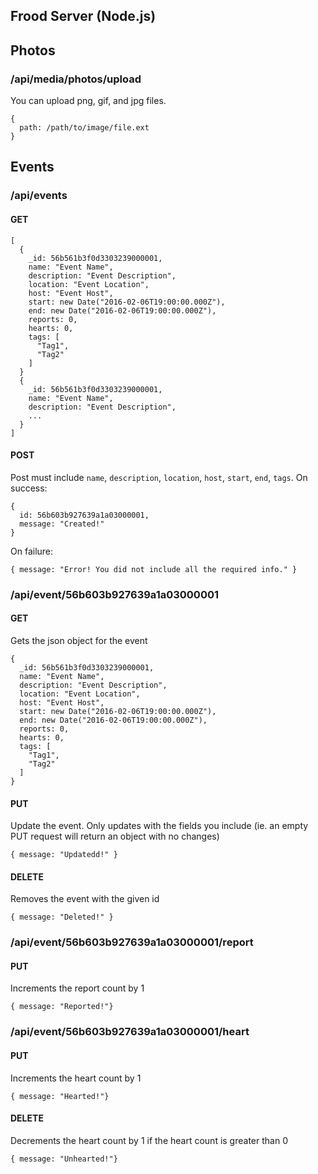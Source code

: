 Frood Server (Node.js)
----------------------

## Photos
### /api/media/photos/upload
You can upload png, gif, and jpg files.
```
{
  path: /path/to/image/file.ext
}
```

## Events
### /api/events
#### GET
```
[
  {
    _id: 56b561b3f0d3303239000001,
    name: "Event Name",
    description: "Event Description",
    location: "Event Location",
    host: "Event Host",
    start: new Date("2016-02-06T19:00:00.000Z"),
    end: new Date("2016-02-06T19:00:00.000Z"),
    reports: 0,
    hearts: 0,
    tags: [
      "Tag1",
      "Tag2"
    ]
  }
  {
    _id: 56b561b3f0d3303239000001,
    name: "Event Name",
    description: "Event Description",
    ...
  }
]
```

#### POST
Post must include `name`, `description`, `location`, `host`, `start`, `end`, `tags`. On success:
```
{
  id: 56b603b927639a1a03000001,
  message: "Created!"
}
```
On failure:
```
{ message: "Error! You did not include all the required info." }
```

### /api/event/56b603b927639a1a03000001

#### GET
Gets the json object for the event
```
{
  _id: 56b561b3f0d3303239000001,
  name: "Event Name",
  description: "Event Description",
  location: "Event Location",
  host: "Event Host",
  start: new Date("2016-02-06T19:00:00.000Z"),
  end: new Date("2016-02-06T19:00:00.000Z"),
  reports: 0,
  hearts: 0,
  tags: [
    "Tag1",
    "Tag2"
  ]
}
```

#### PUT
Update the event. Only updates with the fields you include (ie. an empty PUT
request will return an object with no changes)
```
{ message: "Updatedd!" }
```

#### DELETE
Removes the event with the given id
```
{ message: "Deleted!" }
```

### /api/event/56b603b927639a1a03000001/report
#### PUT
Increments the report count by 1
```
{ message: "Reported!"}
```

### /api/event/56b603b927639a1a03000001/heart
#### PUT
Increments the heart count by 1
```
{ message: "Hearted!"}
```

#### DELETE
Decrements the heart count by 1 if the heart count is greater than 0
```
{ message: "Unhearted!"}
```
